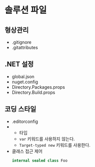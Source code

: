 # 솔루션 파일

## 형상관리
- .gitignore
- .gitattributes

## .NET 설정
- global.json
- nuget.config
- Directory.Packages.props
- Directory.Build.props

## 코딩 스타일
- .editorconfig
- - 타입
  - `var` 키워드를 사용하지 않는다.
  - `Target-typed new` 키워드를 사용한다.
- 클래스 접근 제어
  ```cs
  internal sealed class Foo
  ```
